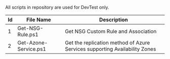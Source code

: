 All scripts in repository are used for DevTest only.


| Id | File Name | Description |
| - | - | - |
| 1 | Get-NSG-Rule.ps1 | Get NSG Custom Rule and Association |
| 2 | Get-Azone-Service.ps1 | Get the replication method of Azure Services supporting Availability Zones |
